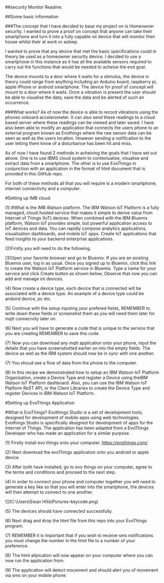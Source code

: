 ##security Monitor Readme.


##Some basic information 


###The concept that I have decided to base my project on is Homeowner security. I wanted to prove a proof on concept that anyone can take their smartphone and turn it into a fully capable iot device that will monitor their house whilst their at work or asleep.



I wanted to prove that any device that met the basic specifications could in theory be used as a homeowner security device. 
I decided to use a smartphone in this instance as it has all the available sensors required to carry out the functions that would be needed to acheive the end goal.

The device mounts to a door where it waits for a stimulus, the device in theory could range from anything including an Arduino board, raspberry pi, apple iPhone or android smartphone. The device for proof of concept will mount to a door where it waits. Once a vibration is present the user should be able to visualise the data, save the data and be alerted of such an occurrence. 

###What works?
As of now the device is able to record vibrations using the phones onboard accelerometer. It can also send these readings to a cloud based server where these readings can be viewed and later saved. 
I have also been able to modify an application that connects the users phone to an external program known as Evothings where the raw sensor data can be seen as well as the users location. However sending a notification to the user letting them know of a disturbance has been hit and miss.


As of now I have found 2 methods in acheiving the goals that I have set out above. One is to use IBMS cloud system to contextualise, visualise and extract data from a smartphone. The other is to use EvoThings in conjunction with an application in the format of html document that is provided in this GitHub repo.

For both of these methods all that you will require is a modern smartphone, internet connectivity and a computer.





#Setting up IMB cloud.

(1) #What is the IMB Watson platform.
The IBM Watson IoT Platform is a fully managed, cloud-hosted service that makes it simple to derive value from Internet of Things (IoT) devices. When combined with the IBM Bluemix platform, Watson IoT provides simple, but powerful application access to IoT devices and data. You can rapidly compose analytics applications, visualization dashboards, and mobile IoT apps. Create IoT applications that feed insights to your backend enterprise applications.


(2)Firstly you will need to do the following.

(3)Open your favorite browser and go to Bluemix. If you are an existing Bluemix user, log in as usual. Once you signed up to Bluemix, click this link to create the Watson IoT Platform service in Bluemix.
Type a name for your service and click Create button as shown below,
Observe that now you can add and manage iot devices.

(4) Now create a device type, each device that is connected will be associated with a device type. An example of a device type could be andoird device, pc etc.

(5) Continue with the setup inputing your prefered fields, REMEMBER to write down these fields or screenshot them as you will need them later for mqtt connecivity later on.

(6) Next you will have to generate a code that is unique to the service that you are creating REMEMBER to save this code. 

(7) Now you can download any mqtt application onto your phone, input the details that you have screenshotted earlier on into the empty fields. The device as well as the IBM system should now be in sync with one another.

(7) You shoud see a flow of data from the phone to the computer.

(8) In this recipe we demonstrated how to setup an IBM Watson IoT Platform Organization, create a Device Type and register a Device using theIBM Watson IoT Platform dashboard. Also, you can use the IBM Watson IoT Platform ReST API, or the Client Libraries to create the Device Type and register Devices in IBM Watson IoT Platform.

#Setting up EvoThings Application

#What is EvoThings?
Evothings Studio is a set of development tools, designed for development of mobile apps using web technologies. Evothings Studio is specifically designed for development of apps for the Internet of Things. The application has been adapted from a EvoThings Developer who has made an application for a similar purpose. 


(1) Firstly install evo things onto your computer.
https://evothings.com/

(2) Next download the evoThings application onto you android or apple device.

(3) After both have installed, go to evo things on your computer, agree to the terms and conditions and proceed to the next step.

(4) In order to connect your phone and computer together you will need to generate a key like so that you will enter into the smartphone,
the devices will then attempt to connect to one another.


![](C:\Users\Ewan Hills\Pictures-keycode.png)


(5) The devices should have connected successfully.

(6) Next drag and drop the html file from this repo into your EvoThings program.

(7) REMEMBER it is important that if you wish to receive sms notifications you must change the number in the html file to 
a number of your preference.

(8) The html allpication will now appear on your computer where you can now run the application from.

(9) The application will detect mocement and should alert you of movement via sms on your mobile phone.
